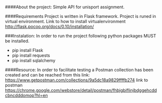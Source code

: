 ####About the project: 
Simple API for unisport assignment.

####Requirements 
Project is written in Flask framework. Project is runed in virtual environment. Link to how to install virtualenvironment http://flask.pocoo.org/docs/0.10/installation/

###Instalation: 
In order to run the project following python packages MUST be installed. 
* pip install Flask 
* pip install requests 
* pip install sqlalchemy

####Resource: 
In order to facilitate testing a Postman collection has been created and can be reached from this link: https://www.getpostman.com/collections/9a5dc18a9829ffffb274
link to postman https://chrome.google.com/webstore/detail/postman/fhbjgbiflinjbdggehcddcbncdddomop?hl=en